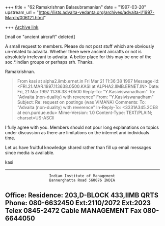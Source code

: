 +++
title = "62 Ramakrishnan Balasubramanian"
date = "1997-03-20"
upstream_url = "https://lists.advaita-vedanta.org/archives/advaita-l/1997-March/006121.html"

+++
[Archive link](https://lists.advaita-vedanta.org/archives/advaita-l/1997-March/006121.html)

[mail on "ancient aircraft" deleted]

A small request to members. Please do not post stuff which are obviously
un-related to advaita. Whether there were ancient aircrafts or not is
absolutely irrelevant to advaita. A better place for this may be one of
the soc.*.indian groups or perhaps srh. Thanks.

Ramakrishnan.
>From kasi at alpha2.iimb.ernet.in Fri Mar 21 11:36:38 1997
Message-Id: <FRI.21.MAR.1997.113638.0500.KASI at ALPHA2.IIMB.ERNET.IN>
Date: Fri, 21 Mar 1997 11:36:38 +0500
Reply-To: "Y.Kasiviswanadham" <kasi at alpha2.iimb.ernet.in>
To: "Advaita (non-duality) with reverence" <ADVAITA-L at TAMU.EDU>
From: "Y.Kasiviswanadham" <kasi at ALPHA2.IIMB.ERNET.IN>
Subject: Re: request on postings (was VIMANA)
Comments: To: "Advaita (non-duality) with reverence" <ADVAITA-L at TAMU.EDU>
In-Reply-To: <3331A345.2CE8 at ecn.purdue.edu>
Mime-Version: 1.0
Content-Type: TEXT/PLAIN; charset=US-ASCII

I fully agree with you. Members should not pour long explanations
on topics under discussion  as there are limitations on the internet and
individuals time.

Let us have fruitful knowledge shared rather than fill up email messages
since media is available.

kasi

------------------------------------------------------------------------------
                        Indian Institute of Management
                        Bannerghatta Road 560076 INDIA
Office:                                                         Residence:
203,D-BLOCK                                                     433,IIMB QRTS
Phone: 080-6632450 Ext:2110/2072                                Ext:2023
Telex 0845-2472         Cable MANAGEMENT    Fax 080-6644050
------------------------------------------------------------------------------

